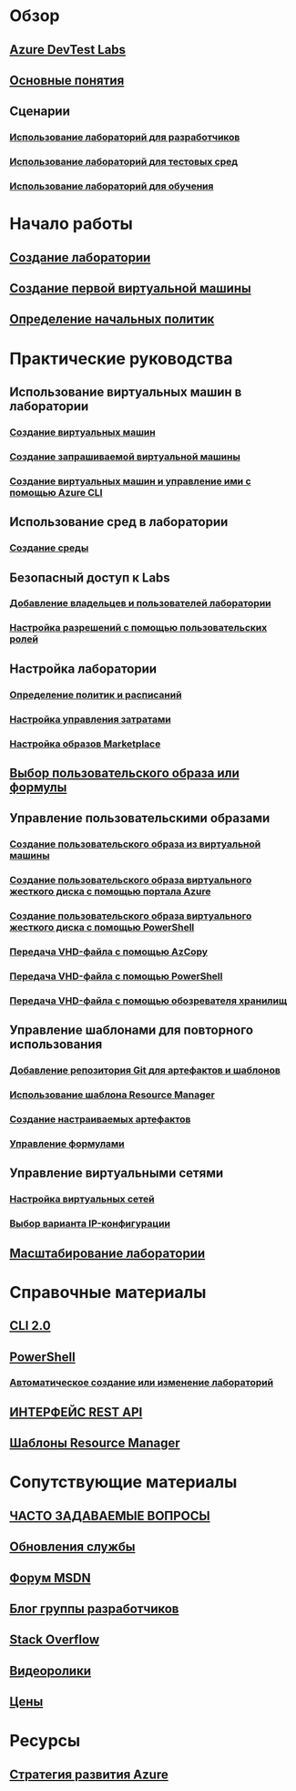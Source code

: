 # Обзор
## [Azure DevTest Labs](devtest-lab-overview.md)
## [Основные понятия](devtest-lab-concepts.md)
## Сценарии
### [Использование лабораторий для разработчиков](devtest-lab-developer-lab.md)
### [Использование лабораторий для тестовых сред](devtest-lab-test-env.md)
### [Использование лабораторий для обучения](devtest-lab-training-lab.md)

# Начало работы
## [Создание лаборатории](devtest-lab-create-lab.md)
## [Создание первой виртуальной машины](devtest-lab-create-first-vm.md)
## [Определение начальных политик](devtest-lab-get-started-with-lab-policies.md)

# Практические руководства
## Использование виртуальных машин в лаборатории
### [Создание виртуальных машин](devtest-lab-add-vm.md)
### [Создание запрашиваемой виртуальной машины](devtest-lab-add-claimable-vm.md)
### [Создание виртуальных машин и управление ими с помощью Azure CLI](devtest-lab-vmcli.md)

## Использование сред в лаборатории
### [Создание среды](devtest-lab-create-environment-from-arm.md)

## Безопасный доступ к Labs
### [Добавление владельцев и пользователей лаборатории](devtest-lab-add-devtest-user.md)
### [Настройка разрешений с помощью пользовательских ролей](devtest-lab-grant-user-permissions-to-specific-lab-policies.md)

## Настройка лаборатории
### [Определение политик и расписаний](devtest-lab-set-lab-policy.md)
### [Настройка управления затратами](devtest-lab-configure-cost-management.md)
### [Настройка образов Marketplace](devtest-lab-configure-marketplace-images.md)

## [Выбор пользовательского образа или формулы](devtest-lab-comparing-vm-base-image-types.md)

## Управление пользовательскими образами
### [Создание пользовательского образа из виртуальной машины](devtest-lab-create-custom-image-from-vm-using-portal.md)
### [Создание пользовательского образа виртуального жесткого диска с помощью портала Azure](devtest-lab-create-template.md)
### [Создание пользовательского образа виртуального жесткого диска с помощью PowerShell](devtest-lab-create-custom-image-from-vhd-using-powershell.md)
### [Передача VHD-файла с помощью AzCopy](devtest-lab-upload-vhd-using-azcopy.md)
### [Передача VHD-файла с помощью PowerShell](devtest-lab-upload-vhd-using-powershell.md)
### [Передача VHD-файла с помощью обозревателя хранилищ](devtest-lab-upload-vhd-using-storage-explorer.md)

## Управление шаблонами для повторного использования
### [Добавление репозитория Git для артефактов и шаблонов](devtest-lab-add-artifact-repo.md)
### [Использование шаблона Resource Manager](devtest-lab-use-resource-manager-template.md)
### [Создание настраиваемых артефактов](devtest-lab-artifact-author.md)
### [Управление формулами](devtest-lab-manage-formulas.md)

## Управление виртуальными сетями
### [Настройка виртуальных сетей](devtest-lab-configure-vnet.md)
### [Выбор варианта IP-конфигурации](devtest-lab-shared-ip.md)

## [Масштабирование лаборатории](devtest-lab-scale-lab.md)

# Справочные материалы
## [CLI 2.0](/cli/azure/lab)
## [PowerShell](/powershell/module/azurerm.devtestlabs/#devtest_labs)
### [Автоматическое создание или изменение лабораторий](devtest-lab-use-arm-and-powershell-for-lab-resources.md)
## [ИНТЕРФЕЙС REST API](https://docs.microsoft.com/rest/api/dtl/)
## [Шаблоны Resource Manager](https://github.com/Azure/azure-devtestlab/tree/master/Samples)


# Сопутствующие материалы
## [ЧАСТО ЗАДАВАЕМЫЕ ВОПРОСЫ](devtest-lab-faq.md)
## [Обновления службы](https://azure.microsoft.com/updates/?product=devtest-lab)
## [Форум MSDN](https://social.msdn.microsoft.com/Forums/en-US/home?forum=AzureDevTestLabs)
## [Блог группы разработчиков](https://blogs.msdn.microsoft.com/devtestlab/)
## [Stack Overflow](http://stackoverflow.com/questions/tagged/azure-devtest-labs)
## [Видеоролики](https://azure.microsoft.com/documentation/videos/index/?services=devtest-lab)
## [Цены](https://azure.microsoft.com/pricing/details/devtest-lab/)


# Ресурсы
## [Стратегия развития Azure](https://azure.microsoft.com/en-us/roadmap/?category=developer-tools)
